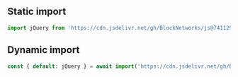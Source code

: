 ## Static import
```js
import jQuery from 'https://cdn.jsdelivr.net/gh/BlockNetworks/js@741129c72e3184194e4e9da38e07bfcba8c7dd4f/jquery.js';
```

## Dynamic import
```js
const { default: jQuery } = await import('https://cdn.jsdelivr.net/gh/BlockNetworks/js@741129c72e3184194e4e9da38e07bfcba8c7dd4f/jquery.js');
```
